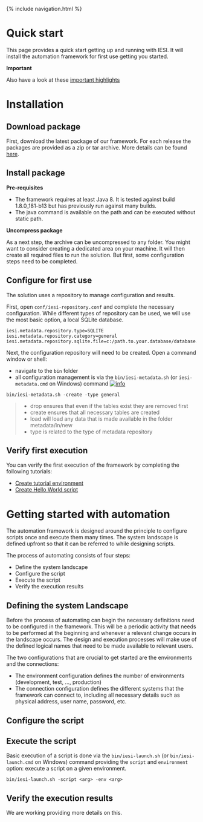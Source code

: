 {% include navigation.html %}

# Quick start

This page provides a quick start getting up and running with IESI. 
It will install the automation framework for first use getting you started. 

**Important**

Also have a look at these [important highlights](/{{site.repository}}/pages/understand/highlights.html)

# Installation

## Download package

First, download the latest package of our framework. 
For each release the packages are provided as a zip or tar archive. 
More details can be found [here](/{{site.repository}}/pages/download.html).

## Install package

**Pre-requisites**

* The framework requires at least Java 8. It is tested against build 1.8.0_181-b13 but has previously run against many builds. 
* The java command is available on the path and can be executed without static path. 

**Uncompress package**

As a next step, the archive can be uncompressed to any folder. 
You might want to consider creating a dedicated area on your machine. 
It will then create all required files to run the solution. 
But first, some configuration steps need to be completed. 

## Configure for first use 
The solution uses a repository to manage configuration and results. 

First, open `conf/iesi-repository.conf` and complete the necessary configuration. 
While different types of repository can be used, we will use the most basic option, a local SQLite database. 
```
iesi.metadata.repository.type=SQLITE 
iesi.metadata.repository.category=general
iesi.metadata.repository.sqlite.file=c:/path.to.your.database/database.db3
```

Next, the configuration repository will need to be created. Open a command window or shell: 
* navigate to the `bin` folder
* all configuration management is via the `bin/iesi-metadata.sh` (or `iesi-metadata.cmd` on Windows) command [![info](/{{site.repository}}/images/icons/question-dot.png)](/{{site.repository}}/pages/operate/operate.html)

```
bin/iesi-metadata.sh -create -type general
```

> * drop ensures that even if the tables exist they are removed first 
> * create ensures that all necessary tables are created 
> * load will load any data that is made available in the folder metadata/in/new 
> * type is related to the type of metadata repository

## Verify first execution 

You can verify the first execution of the framework by completing the following tutorials:
* [Create tutorial environment](/{{site.repository}}/pages/tutorial/tutorialenvironment.html)
* [Create Hello World script](/{{site.repository}}/pages/tutorial/helloworldscript.html)

# Getting started with automation

The automation framework is designed around the principle to configure scripts once and execute them many times. 
The system landscape is defined upfront so that it can be referred to while designing scripts.

The process of automating consists of four steps:
* Define the system landscape
* Configure the script
* Execute the script
* Verify the execution results

## Defining the system Landscape

Before the process of automating can begin the necessary definitions need to be configured in the framework. 
This will be a periodic activity that needs to be performed at the beginning and whenever a relevant change occurs in the landscape occurs. 
The design and execution processes will make use of the defined logical names that need to be made available to relevant users.

The two configurations that are crucial to get started are the environments and the connections:
* The environment configuration defines the number of environments (development, test, ..., production)
* The connection configuration defines the different systems that the framework can connect to, including all necessary details such as physical address, user name, password, etc.

## Configure the script

## Execute the script

Basic execution of a script is done via the `bin/iesi-launch.sh` (or `bin/iesi-launch.cmd` on Windows) command providing 
the `script` and `environment` option: execute a script on a given environment. 

```
bin/iesi-launch.sh -script <arg> -env <arg>
```

## Verify the execution results

We are working providing more details on this.
